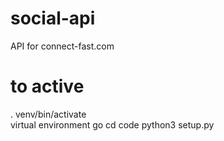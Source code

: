 # social-api
API for connect-fast.com

# to active 
. venv/bin/activate           
virtual environment 
go cd  code
python3 setup.py